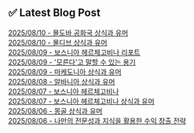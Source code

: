
## ✅ Latest Blog Post
 
[2025/08/10 - 몰도바 공화국 상식과 유머](https://3hongstore.tistory.com/391) <br/>
[2025/08/10 - 몰디브 상식과 유머](https://3hongstore.tistory.com/390) <br/>
[2025/08/09 - 보스니아 헤르체고비나 리포트](https://3hongstore.tistory.com/389) <br/>
[2025/08/09 - '모른다'고 말할 수 있는 용기](https://3hongstore.tistory.com/388) <br/>
[2025/08/09 - 마케도니아 상식과 유머](https://3hongstore.tistory.com/387) <br/>
[2025/08/08 - 알바니아 상식과 유머](https://3hongstore.tistory.com/386) <br/>
[2025/08/07 - 보스니아 헤르체고비나](https://3hongstore.tistory.com/385) <br/>
[2025/08/07 - 보스니아 헤르체고비나 상식과 유머](https://3hongstore.tistory.com/384) <br/>
[2025/08/06 - 몽골 상식과 유머](https://3hongstore.tistory.com/383) <br/>
[2025/08/06 - 나만의 전문성과 지식을 활용한 수익 창출 전략](https://3hongstore.tistory.com/382) <br/>

